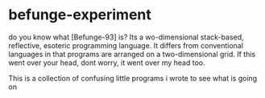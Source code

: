 # befunge-experiment

do you know what [Befunge-93] is? Its a wo-dimensional stack-based, reflective, esoteric programming language. 
It differs from conventional languages in that programs are arranged on a two-dimensional grid. 
If this went over your head, dont worry, it went over my head too.


This is a collection of confusing little programs i wrote to see what is going on
